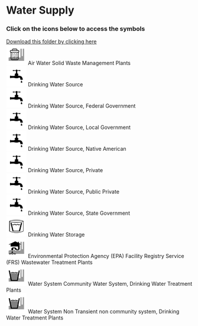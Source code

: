 # Water Supply<br>
### Click on the icons below to access the symbols<br>
<a href='https://minhaskamal.github.io/DownGit/#/home?url=https://github.com/NAPSG/DHS-Symbol-Server/tree/main/dhs-symbol/assets/icons/Infrastructure/Water%20Supply'>Download this folder by clicking here</a><br><a href='https://github.com/NAPSG/DHS-Symbol-Server/raw/main/dhs-symbol/assets/icons/Infrastructure/Water%20Supply/icon-LSA.svg'><img src='icon-LSA.svg' width='55'></a> Air Water Solid Waste Management Plants<br><a href='https://github.com/NAPSG/DHS-Symbol-Server/raw/main/dhs-symbol/assets/icons/Infrastructure/Water%20Supply/icon-LSB.svg'><img src='icon-LSB.svg' width='55'></a> Drinking Water Source<br><a href='https://github.com/NAPSG/DHS-Symbol-Server/raw/main/dhs-symbol/assets/icons/Infrastructure/Water%20Supply/icon-LSC.svg'><img src='icon-LSC.svg' width='55'></a> Drinking Water Source, Federal Government<br><a href='https://github.com/NAPSG/DHS-Symbol-Server/raw/main/dhs-symbol/assets/icons/Infrastructure/Water%20Supply/icon-LSD.svg'><img src='icon-LSD.svg' width='55'></a> Drinking Water Source, Local Government<br><a href='https://github.com/NAPSG/DHS-Symbol-Server/raw/main/dhs-symbol/assets/icons/Infrastructure/Water%20Supply/icon-LSE.svg'><img src='icon-LSE.svg' width='55'></a> Drinking Water Source, Native American<br><a href='https://github.com/NAPSG/DHS-Symbol-Server/raw/main/dhs-symbol/assets/icons/Infrastructure/Water%20Supply/icon-LSF.svg'><img src='icon-LSF.svg' width='55'></a> Drinking Water Source, Private<br><a href='https://github.com/NAPSG/DHS-Symbol-Server/raw/main/dhs-symbol/assets/icons/Infrastructure/Water%20Supply/icon-LSG.svg'><img src='icon-LSG.svg' width='55'></a> Drinking Water Source, Public Private<br><a href='https://github.com/NAPSG/DHS-Symbol-Server/raw/main/dhs-symbol/assets/icons/Infrastructure/Water%20Supply/icon-LSH.svg'><img src='icon-LSH.svg' width='55'></a> Drinking Water Source, State Government<br><a href='https://github.com/NAPSG/DHS-Symbol-Server/raw/main/dhs-symbol/assets/icons/Infrastructure/Water%20Supply/icon-LSI.svg'><img src='icon-LSI.svg' width='55'></a> Drinking Water Storage<br><a href='https://github.com/NAPSG/DHS-Symbol-Server/raw/main/dhs-symbol/assets/icons/Infrastructure/Water%20Supply/icon-LSJ.svg'><img src='icon-LSJ.svg' width='55'></a> Environmental Protection Agency (EPA) Facility Registry Service (FRS) Wastewater Treatment Plants<br><a href='https://github.com/NAPSG/DHS-Symbol-Server/raw/main/dhs-symbol/assets/icons/Infrastructure/Water%20Supply/icon-LSK.svg'><img src='icon-LSK.svg' width='55'></a> Water System Community Water System, Drinking Water Treatment Plants<br><a href='https://github.com/NAPSG/DHS-Symbol-Server/raw/main/dhs-symbol/assets/icons/Infrastructure/Water%20Supply/icon-LSL.svg'><img src='icon-LSL.svg' width='55'></a> Water System Non Transient non community system, Drinking Water Treatment Plants<br>
